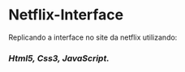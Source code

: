 # Netflix-Interface
Replicando a interface no site da netflix utilizando: 
### _Html5, Css3, JavaScript._ 
